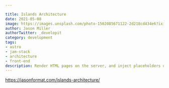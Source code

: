 ```yaml
---

title: Islands Architecture
date: 2021-05-08
image: https://images.unsplash.com/photo-1502085671122-2d218cd434e6?ixid=MnwxMjA3fDB8MHxwaG90by1wYWdlfHx8fGVufDB8fHx8&ixlib=rb-1.2.1&auto=format&fit=crop&w=1698&q=80
author: Jason Miller
authorTwitter: _developit
category: development
tags:
- astro
- jam-stack
- architecture
- front-end
description: Render HTML pages on the server, and inject placeholders or slots around highly dynamic regions.
---
```

https://jasonformat.com/islands-architecture/

